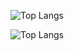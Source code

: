 ![Top Langs](https://github-readme-stats.vercel.app/api/top-langs?username=osmanbal97&locale=en&hide_title=false&layout=compact&card_width=350&langs_count=6&theme=dracula&hide_border=false&cache_seconds=600&count_private=true)

 ![Top Langs](https://github-readme-stats.vercel.app/api/top-langs/?username=osmanbal97&langs_count=8&count_private=true&layout=compact&card_width=350&langs_count=8&theme=react&hide_border=false&bg_color=0D1117)

